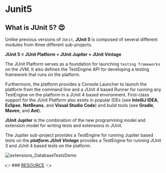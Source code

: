 # Junit5
## What is JUnit 5? :heart_eyes:

Unlike previous versions of ``JUnit``, **JUnit 5** is composed of several different modules from three different sub-projects.


**JUnit 5 = JUnit Platform + JUnit Jupiter + JUnit Vintage**



The JUnit Platform serves as a foundation for launching ``testing frameworks`` on the JVM. It also defines the TestEngine API for 
developing a testing framework that runs on the platform.

Furthermore, the platform provides a Console Launcher to launch the 
platform from the command line and a JUnit 4 based Runner for running any TestEngine on the platform in a JUnit 4 based 
environment. First-class support for the JUnit Platform also exists in popular IDEs (see **IntelliJ IDEA**, **Eclipse**, **NetBeans**, and **Visual Studio Code**) and build tools (see **Gradle**, **Maven**, and **Ant**).



**JUnit Jupiter** is the combination of the new programming model and extension model for writing tests and extensions in JUnit.

The Jupiter sub-project provides a TestEngine for running Jupiter based tests on the ***platform.JUnit Vintage*** provides a TestEngine for running JUnit 3 and JUnit 4 based tests on the platform.

![extensions_DatabaseTestsDemo](https://user-images.githubusercontent.com/26750131/79479277-889fe600-7fda-11ea-97c4-ea8b7d5d77aa.png)

:point_right: ### [RESOURCE](https://junit.org/junit5/docs/current/user-guide/) :point_left:


